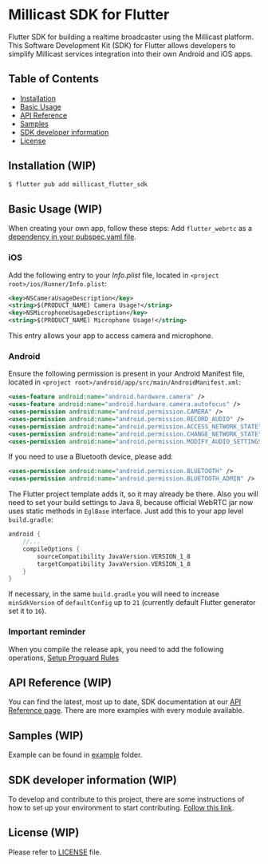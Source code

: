 # Millicast SDK for Flutter
Flutter SDK for building a realtime broadcaster using the Millicast platform.
This Software Development Kit (SDK) for Flutter allows developers to simplify Millicast services integration into their own Android and iOS apps.
## Table of Contents
* [Installation](#installation)
* [Basic Usage](#basic-usage)
* [API Reference](#api-reference)
* [Samples](#samples)
* [SDK developer information](#sdk-developer-information)
* [License](#license)
## Installation (WIP)
```sh
$ flutter pub add millicast_flutter_sdk
```

## Basic Usage (WIP)
When creating your own app, follow these steps:
Add `flutter_webrtc` as a [dependency in your pubspec.yaml file](https://flutter.io/using-packages/).
### iOS

Add the following entry to your _Info.plist_ file, located in `<project root>/ios/Runner/Info.plist`:

```xml
<key>NSCameraUsageDescription</key>
<string>$(PRODUCT_NAME) Camera Usage!</string>
<key>NSMicrophoneUsageDescription</key>
<string>$(PRODUCT_NAME) Microphone Usage!</string>
```

This entry allows your app to access camera and microphone.

### Android

Ensure the following permission is present in your Android Manifest file, located in `<project root>/android/app/src/main/AndroidManifest.xml`:

```xml
<uses-feature android:name="android.hardware.camera" />
<uses-feature android:name="android.hardware.camera.autofocus" />
<uses-permission android:name="android.permission.CAMERA" />
<uses-permission android:name="android.permission.RECORD_AUDIO" />
<uses-permission android:name="android.permission.ACCESS_NETWORK_STATE" />
<uses-permission android:name="android.permission.CHANGE_NETWORK_STATE" />
<uses-permission android:name="android.permission.MODIFY_AUDIO_SETTINGS" />
```
If you need to use a Bluetooth device, please add:
```xml
<uses-permission android:name="android.permission.BLUETOOTH" />
<uses-permission android:name="android.permission.BLUETOOTH_ADMIN" />
```
The Flutter project template adds it, so it may already be there.
Also you will need to set your build settings to Java 8, because official WebRTC jar now uses static methods in `EglBase` interface. Just add this to your app level `build.gradle`:

```groovy
android {
    //...
    compileOptions {
        sourceCompatibility JavaVersion.VERSION_1_8
        targetCompatibility JavaVersion.VERSION_1_8
    }
}
```
If necessary, in the same `build.gradle` you will need to increase `minSdkVersion` of `defaultConfig` up to `21` (currently default Flutter generator set it to `16`).
### Important reminder
When you compile the release apk, you need to add the following operations,
[Setup Proguard Rules](https://github.com/flutter-webrtc/flutter-webrtc/commit/d32dab13b5a0bed80dd9d0f98990f107b9b514f4)
## API Reference (WIP)
You can find the latest, most up to date, SDK documentation at our [API Reference page](https://millicast.github.io/millicast-sdk/). There are more examples with every module available. 
## Samples (WIP)
Example can be found in [example](example) folder.
## SDK developer information (WIP)
To develop and contribute to this project, there are some instructions of how to set up your environment to start contributing. [Follow this link](developer-info.md).

## License (WIP)

Please refer to [LICENSE](LICENSE) file.
